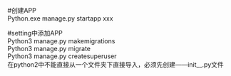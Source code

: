 #创建APP  
Python.exe manage.py startapp xxx  

#setting中添加APP  
Python3 manage.py makemigrations  
Python3 manage.py migrate  
Python3 manage.py createsuperuser  
在python2中不能直接从一个文件夹下直接导入，必须先创建——init__.py文件  